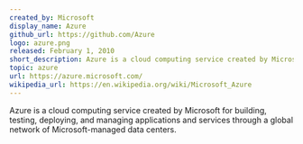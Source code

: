 ```yaml
---
created_by: Microsoft
display_name: Azure
github_url: https://github.com/Azure
logo: azure.png
released: February 1, 2010
short_description: Azure is a cloud computing service created by Microsoft.
topic: azure
url: https://azure.microsoft.com/
wikipedia_url: https://en.wikipedia.org/wiki/Microsoft_Azure
---
```


Azure is a cloud computing service created by Microsoft for building, testing, deploying, and managing applications and services through a global network of Microsoft-managed data centers.